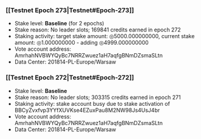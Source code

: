 ### [[Testnet Epoch 273|Testnet#Epoch-273]]
* Stake level: **Baseline** (for 2 epochs)
* Stake reason: No leader slots; 169841 credits earned in epoch 272
* Staking activity: target stake amount: ◎5000.000000000, current stake amount: ◎1.000000000 - adding ◎4999.000000000
* Vote account address: AmrhahNVBWYQyBc7NRRZwuez1aH7aqfgBNmDZsmaSLtn
* Data Center: 201814-PL-Europe/Warsaw
### [[Testnet Epoch 272|Testnet#Epoch-272]]
* Stake level: **Baseline**
* Stake reason: No leader slots; 303315 credits earned in epoch 271
* Staking activity: stake account busy due to stake activation of BBCyZvxfvp3YYfXUVKse4EZuxPau8M2NW98Js4UsJ4br
* Vote account address: AmrhahNVBWYQyBc7NRRZwuez1aH7aqfgBNmDZsmaSLtn
* Data Center: 201814-PL-Europe/Warsaw